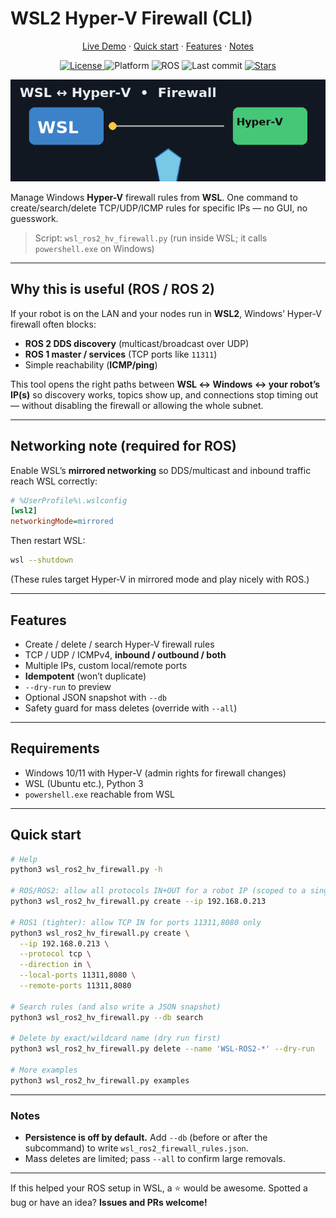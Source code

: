 # WSL2 Hyper-V Firewall (CLI)

<p align="center">
  <a href="https://ismaolen.github.io/wsl2-hyperv-firewall/">Live Demo</a> ·
  <a href="#quick-start">Quick start</a> ·
  <a href="#features">Features</a> ·
  <a href="#notes">Notes</a>
</p>

<p align="center">
  <a href="https://github.com/Ismaolen/wsl2-hyperv-firewall/blob/main/LICENSE">
    <img src="https://img.shields.io/badge/License-MIT-informational" alt="License">
  </a>
  <img src="https://img.shields.io/badge/Platform-WSL2%20%7C%20Windows-blue" alt="Platform">
  <img src="https://img.shields.io/badge/ROS-ROS1%2FROS2-6aa84f" alt="ROS">
  <img src="https://img.shields.io/github/last-commit/Ismaolen/wsl2-hyperv-firewall" alt="Last commit">
  <a href="https://github.com/Ismaolen/wsl2-hyperv-firewall/stargazers">
    <img src="https://img.shields.io/github/stars/Ismaolen/wsl2-hyperv-firewall?style=social" alt="Stars">
  </a>
</p>


<p align="center">
  <a href="docs/assets/wsl_hyperv_firewall.gif">
    <img src="docs/assets/wsl_hyperv_firewall.gif" alt="Demo GIF" width="720">
  </a>
</p>



Manage Windows **Hyper-V** firewall rules from **WSL**. One command to create/search/delete TCP/UDP/ICMP rules for specific IPs — no GUI, no guesswork.

> Script: `wsl_ros2_hv_firewall.py` (run inside WSL; it calls `powershell.exe` on Windows)

---

## Why this is useful (ROS / ROS 2)

If your robot is on the LAN and your nodes run in **WSL2**, Windows’ Hyper-V firewall often blocks:

* **ROS 2 DDS discovery** (multicast/broadcast over UDP)
* **ROS 1 master / services** (TCP ports like `11311`)
* Simple reachability (**ICMP/ping**)

This tool opens the right paths between **WSL ↔ Windows ↔ your robot’s IP(s)** so discovery works, topics show up, and connections stop timing out — without disabling the firewall or allowing the whole subnet.

---

## Networking note (required for ROS)

Enable WSL’s **mirrored networking** so DDS/multicast and inbound traffic reach WSL correctly:

```ini
# %UserProfile%\.wslconfig
[wsl2]
networkingMode=mirrored
```

Then restart WSL:

```bash
wsl --shutdown
```

(These rules target Hyper-V in mirrored mode and play nicely with ROS.)

---

## Features

* Create / delete / search Hyper-V firewall rules
* TCP / UDP / ICMPv4, **inbound / outbound / both**
* Multiple IPs, custom local/remote ports
* **Idempotent** (won’t duplicate)
* `--dry-run` to preview
* Optional JSON snapshot with `--db`
* Safety guard for mass deletes (override with `--all`)

---

## Requirements

* Windows 10/11 with Hyper-V (admin rights for firewall changes)
* WSL (Ubuntu etc.), Python 3
* `powershell.exe` reachable from WSL

---

## Quick start

```bash
# Help
python3 wsl_ros2_hv_firewall.py -h

# ROS/ROS2: allow all protocols IN+OUT for a robot IP (scoped to a single host)
python3 wsl_ros2_hv_firewall.py create --ip 192.168.0.213

# ROS1 (tighter): allow TCP IN for ports 11311,8080 only
python3 wsl_ros2_hv_firewall.py create \
  --ip 192.168.0.213 \
  --protocol tcp \
  --direction in \
  --local-ports 11311,8080 \
  --remote-ports 11311,8080

# Search rules (and also write a JSON snapshot)
python3 wsl_ros2_hv_firewall.py --db search

# Delete by exact/wildcard name (dry run first)
python3 wsl_ros2_hv_firewall.py delete --name 'WSL-ROS2-*' --dry-run

# More examples
python3 wsl_ros2_hv_firewall.py examples
```

---

### Notes

* **Persistence is off by default.** Add `--db` (before or after the subcommand) to write `wsl_ros2_firewall_rules.json`.
* Mass deletes are limited; pass `--all` to confirm large removals.

---

If this helped your ROS setup in WSL, a ⭐️ would be awesome.
Spotted a bug or have an idea? **Issues and PRs welcome!**
